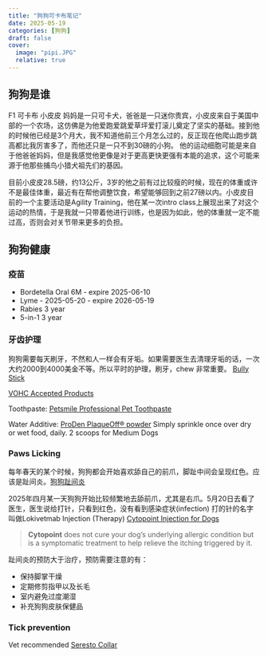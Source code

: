 ```yaml
---
title: "狗狗可卡布笔记"
date: 2025-05-19
categories: [狗狗]
draft: false
cover:
  image: "pipi.JPG"
  relative: true
---
```

## 狗狗是谁
F1 可卡布 小皮皮
妈妈是一只可卡犬，爸爸是一只迷你贵宾，小皮皮来自于美国中部的一个农场，这仿佛是为他爱跑爱跳爱草坪爱打滚儿奠定了坚实的基础。接到他的时候他已经是3个月大，我不知道他前三个月怎么过的，反正现在他爬山跑步跳高都比我厉害多了，而他还只是一只不到30磅的小狗。
他的运动细胞可能是来自于他爸爸妈妈，但是我感觉他更像是对于更高更快更强有本能的追求，这个可能来源于他那些捕鸟小猎犬祖先们的基因。

目前小皮皮28.5磅，约13公斤，3岁的他之前有过比较瘦的时候，现在的体重或许不是最佳体重，最近有在帮他调整饮食，希望能够回到之前27磅以内。小皮皮目前的一个主要活动是Agility Training，他在某一次intro class上展现出来了对这个运动的热情，于是我就一只带着他进行训练，也是因为如此，他的体重就一定不能过高，否则会对关节带来更多的负担。

## 狗狗健康

### 疫苗
- Bordetella Oral 6M - expire 2025-06-10
- Lyme - 2025-05-20 - expire 2026-05-19
- Rabies 3 year
- 5-in-1 3 year

### 牙齿护理
狗狗需要每天刷牙，不然和人一样会有牙垢。如果需要医生去清理牙垢的话，一次大约2000到4000美金不等。所以平时的护理，刷牙，chew 非常重要。
[Bully Stick](https://tuesdaysnaturaldogcompany.com/collections/odor-free-bully-sticks/products/6-bully-sticks-odor-free-8-ounce)

[VOHC Accepted Products](https://vohc.org/accepted-products/)

Toothpaste:
[Petsmile Professional Pet Toothpaste](https://petsmileusa.com/)

Water Additive:
[ProDen PlaqueOff® powder](https://us.swedencare.com/proden-plaqueoff-powder-for-dogs/) Simply sprinkle once over dry or wet food, daily. 2 scoops for Medium Dogs
### Paws Licking
每年春天的某个时候，狗狗都会开始喜欢舔自己的前爪，脚趾中间会呈现红色。应该是趾间炎。[狗狗趾间炎](https://www.sbm9e.com/blogs/dr%E5%96%B5%E5%B0%8F%E6%95%99%E5%AE%A4/64953?srsltid=AfmBOorY2ifsi5MHGdgN63K6u0LfKKBY1GuLRwCmCy2XmDysOk6DPW3O#3)

2025年四月某一天狗狗开始比较频繁地去舔前爪，尤其是右爪。5月20日去看了医生，医生说给打针，只看到红色，没有看到感染症状(infection) 打的针的名字叫做Lokivetmab Injection (Therapy) [Cytopoint Injection for Dogs](https://www.petmd.com/pet-medication/cytopoint-for-dogs)
> **Cytopoint** does not cure your dog’s underlying allergic condition but is a symptomatic treatment to help relieve the itching triggered by it.  

趾间炎的预防大于治疗，预防需要注意的有：
- 保持脚掌干燥
- 定期修剪指甲以及长毛
- 室内避免过度潮湿
- 补充狗狗皮肤保健品

### Tick prevention
Vet recommended [Seresto Collar](https://www.chewy.com/seresto-flea-tick-collar-dogs-over-18/dp/46498)

